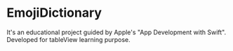 # EmojiDictionary
It's an educational project guided by Apple's "App Development with Swift".
Developed for tableView learning purpose.
